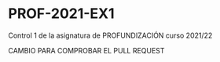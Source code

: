 # PROF-2021-EX1
Control 1 de la asignatura de PROFUNDIZACIÓN curso 2021/22

CAMBIO PARA COMPROBAR EL PULL REQUEST
